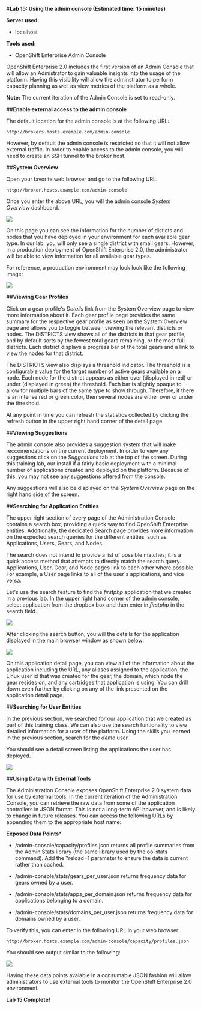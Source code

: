 #**Lab 15: Using the admin console (Estimated time: 15 minutes)**


**Server used:**

* localhost

**Tools used:**

* OpenShift Enterprise Admin Console

OpenShift Enterprise 2.0 includes the first version of an Admin Console that will allow an Admistrator to gain valuable insights into the usage of the platform.  Having this visibility will allow the adminstrator to perform capacity planning as well as view metrics of the platform as a whole.  

**Note:** The current iteration of the Admin Console is set to read-only.

##**Enable external access to the admin console**

The default location for the admin console is at the following URL:

    http://brokers.hosts.example.com/admin-console

However, by default the admin console is restricted so that it will not allow external traffic.  In order to enable access to the admin console, you will need to create an SSH tunnel to the broker host.

##**System Overview**

Open your favorite web browser and go to the following URL:

    http://broker.hosts.example.com/admin-console
    
Once you enter the above URL, you will the admin console *System Overview* dashboard.

![](http://training.runcloudrun.com/ose2/adminconsole1.png)

On this page you can see the information for the number of disticts and nodes that you have deployed in your environment for each available gear type.  In our lab, you will only see a single district with small gears.  However, in a production deployment of OpenShift Enterprise 2.0, the administrator will be able to view information for all available gear types.

For reference, a production environment may look look like the following image:

![](http://training.runcloudrun.com/ose2/adminconsole2.png)

##**Viewing Gear Profiles**

Click on a gear profile's *Details* link from the System Overview page to view more information about it. Each gear profile page provides the same summary for the respective gear profile as seen on the System Overview page and allows you to toggle between viewing the relevant districts or nodes. The DISTRICTS view shows all of the districts in that gear profile, and by default sorts by the fewest total gears remaining, or the most full districts. Each district displays a progress bar of the total gears and a link to view the nodes for that district.

The DISTRICTS view also displays a threshold indicator. The threshold is a configurable value for the target number of active gears available on a node. Each node for the district appears as either over (displayed in red) or under (displayed in green) the threshold. Each bar is slightly opaque to allow for multiple bars of the same type to show through. Therefore, if there is an intense red or green color, then several nodes are either over or under the threshold.

At any point in time you can refresh the statistics collected by clicking the refresh button in the upper right hand corner of the detail page.

##**Viewing Suggestions**

The admin console also provides a suggestion system that will make reccomendations on the current deployment.  In order to view any suggestions click on the *Suggestions* tab at the top of the screen.  During this training lab, our install if a fairly basic deployment with a minimal number of applications created and deployed on the platform.  Because of this, you may not see any suggestions offered from the console.

Any suggestions will also be displayed on the *System Overview* page on the right hand side of the screen.

##**Searching for Application Entities**

The upper right section of every page of the Administration Console contains a search box, providing a quick way to find OpenShift Enterprise entities. Additionally, the dedicated Search page provides more information on the expected search queries for the different entities, such as Applications, Users, Gears, and Nodes.

The search does not intend to provide a list of possible matches; it is a quick access method that attempts to directly match the search query. Applications, User, Gear, and Node pages link to each other where possible. For example, a User page links to all of the user's applications, and vice versa.

Let's use the search feature to find the *firstphp* application that we created in a previous lab.  In the upper right hand corner of the admin console, select application from the dropbox box and then enter in *firstphp* in the search field.

![](http://training.runcloudrun.com/ose2/adminconsole3.png)

After clicking the search button, you will the details for the application displayed in the main browser window as shown below:

![](http://training.runcloudrun.com/ose2/adminconsole4.png)

On this application detail page, you can view all of the information about the application including the URL, any aliases assigned to the application, the Linux user id that was created for the gear, the domain, which node the gear resides on, and any cartridges that application is using.  You can drill down even further by clicking on any of the link presented on the application detail page.

##**Searching for User Entities**

In the previous section, we searched for our application that we created as part of this training class.  We can also use the search funtionality to view detailed information for a user of the platform.  Using the skills you learned in the previous section, search for the *demo* user.

You should see a detail screen listing the applications the user has deployed.

![](http://training.runcloudrun.com/ose2/adminconsole5.png)

##**Using Data with External Tools**

The Administration Console exposes OpenShift Enterprise 2.0 system data for use by external tools. In the current iteration of the Administration Console, you can retrieve the raw data from some of the application controllers in JSON format. This is not a long-term API however, and is likely to change in future releases. You can access the following URLs by appending them to the appropriate host name:

**Exposed Data Points***

* /admin-console/capacity/profiles.json returns all profile summaries from the Admin Stats library (the same library used by the oo-stats command). Add the ?reload=1 parameter to ensure the data is current rather than cached.

* /admin-console/stats/gears_per_user.json returns frequency data for gears owned by a user.
* /admin-console/stats/apps_per_domain.json returns frequency data for applications belonging to a domain.

* /admin-console/stats/domains_per_user.json returns frequency data for domains owned by a user.

To verify this, you can enter in the following URL in your web browser:

    http://broker.hosts.example.com/admin-console/capacity/profiles.json

You should see output similar to the following:

![](http://training.runcloudrun.com/ose2/adminconsole6.png)

Having these data points avaiable in a consumable JSON fashion will allow administrators to use external tools to monitor the OpenShift Enterprise 2.0 environment.

**Lab 15 Complete!**
<!--BREAK-->
